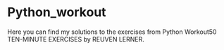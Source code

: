 # Python_workout

Here you can find my solutions to the exercises from Python Workout50 TEN-MINUTE EXERCISES by REUVEN LERNER.
